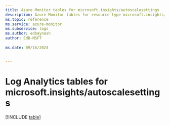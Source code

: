 ```yaml
---
title: Azure Monitor tables for microsoft.insights/autoscalesettings
description: Azure Monitor tables for resource type microsoft.insights/autoscalesettings
ms.topic: reference
ms.service: azure-monitor
ms.subservice: logs
ms.author: edbaynash
author: EdB-MSFT
   
ms.date: 09/16/2024


---
```


# Log Analytics tables for microsoft.insights/autoscalesettings  

[!INCLUDE [table](~/reusable-content/ce-skilling/azure/includes/azure-monitor/reference/tables/microsoft-insights_autoscalesettings-include.md)]

